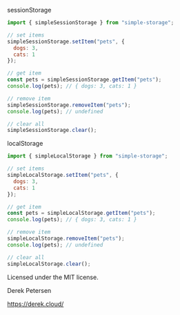 sessionStorage

```javascript
import { simpleSessionStorage } from "simple-storage";

// set items
simpleSessionStorage.setItem("pets", {
  dogs: 3,
  cats: 1
});

// get item
const pets = simpleSessionStorage.getItem("pets");
console.log(pets); // { dogs: 3, cats: 1 }

// remove item
simpleSessionStorage.removeItem("pets");
console.log(pets); // undefined

// clear all
simpleSessionStorage.clear();
```

localStorage

```javascript
import { simpleLocalStorage } from "simple-storage";

// set items
simpleLocalStorage.setItem("pets", {
  dogs: 3,
  cats: 1
});

// get item
const pets = simpleLocalStorage.getItem("pets");
console.log(pets); // { dogs: 3, cats: 1 }

// remove item
simpleLocalStorage.removeItem("pets");
console.log(pets); // undefined

// clear all
simpleLocalStorage.clear();
```

Licensed under the MIT license.

Derek Petersen

https://derek.cloud/
